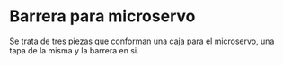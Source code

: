 # Barrera para microservo
Se trata de tres piezas que conforman una caja para el microservo, una tapa de la misma y la barrera en si.
